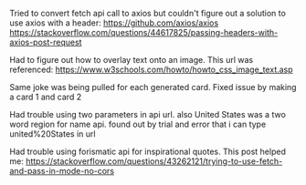 Tried to convert fetch api call to axios but couldn't figure out a solution to use axios with a header:
https://github.com/axios/axios
https://stackoverflow.com/questions/44617825/passing-headers-with-axios-post-request

Had to figure out how to overlay text onto an image. This url was referenced:
https://www.w3schools.com/howto/howto_css_image_text.asp

Same joke was being pulled for each generated card. Fixed issue by making a card 1 and card 2

Had trouble using two parameters in api url. also United States was a two word region for name api. found out by trial and error that i can type united%20States in url

Had trouble using forismatic api for inspirational quotes. This post helped me: https://stackoverflow.com/questions/43262121/trying-to-use-fetch-and-pass-in-mode-no-cors
